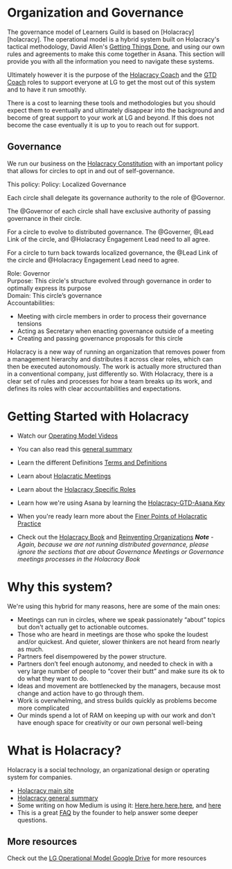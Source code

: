 # Organization and Governance

The governance model of Learners Guild is based on [Holacracy][holacracy]. The operational model is a hybrid system built on Holacracy's tactical methodology, David Allen's [Getting Things Done](http://gettingthingsdone.com/), and using our own rules and agreements to make this come together in Asana.  This section will provide you with all the information you need to navigate these systems.

Ultimately however it is the purpose of the [Holacracy Coach](https://glassfrog.holacracy.org/roles/4477013) and the [GTD Coach](https://glassfrog.holacracy.org/roles/4477015) roles to support everyone at LG to get the most out of this system and to have it run smoothly.

There is a cost to learning these tools and methodologies but you should expect them to eventually and ultimately disappear into the background and become of great support to your work at LG and beyond.  If this does not become the case eventually it is up to you to reach out for support.

## Governance

We run our business on the [Holacracy Constitution](https://github.com/LearnersGuild/Holacracy-Constitution) with an important policy that allows for circles to opt in and out of self-governance.

This policy:
Policy: Localized Governance

Each circle shall delegate its governance authority to the role of @Governor.

The @Governor of each circle shall have exclusive authority of passing governance in their circle.

For a circle to evolve to distributed governance.  The @Governer, @Lead Link of the circle, and @Holacracy Engagement Lead need to all agree.

For a circle to turn back towards localized governance, the @Lead Link of the circle and @Holacracy Engagement Lead need to agree.

Role: Governor
<br>Purpose:  This circle's structure evolved through governance in order to optimally express its purpose
<br>Domain: This circle’s governance
<br>Accountabilities:
- Meeting with circle members in order to process their governance tensions
- Acting as Secretary when enacting governance outside of a meeting
- Creating and passing governance proposals for this circle

Holacracy is a new way of running an organization that removes power from a management hierarchy and distributes it across clear roles, which can then be executed autonomously. The work is actually more structured than in a conventional company, just differently so. With Holacracy, there is a clear set of rules and processes for how a team breaks up its work, and defines its roles with clear accountabilities and expectations.

# Getting Started with Holacracy

- Watch our [Operating Model Videos](https://shereef.wistia.com/projects/fwy60ilf20)

- You can also read this [general summary](http://chrisriedy.me/2013/05/28/holacracy-a-social-technology-for-purposeful-organisation/)

- Learn the different Definitions [Terms and Definitions](Holacracy-Terms-and-Definitions.md)

- Learn about [Holacratic Meetings](Holacracy-Meetings.md)

- Learn about the [Holacracy Specific Roles](Holacracy-Specific-Roles.md)

- Learn how we're using Asana by learning the [Holacracy-GTD-Asana Key](Holacracy-Asana-Key.md) 


- When you're ready learn more about the [Finer Points of Holacratic Practice](Finer-Points-of-Holacracy.md)

- Check out the [Holacracy Book](http://amzn.com/162779428X) and [Reinventing Organizations](http://amzn.com/2960133501)
***Note*** - *Again, because we are not running distributed governance, please ignore the sections that are about Governance Meetings or Governance meetings processes in the Holacracy Book*

# Why this system?

We're using this hybrid for many reasons, here are some of the main ones:

- Meetings can run in circles, where we speak passionately “about” topics but don't actually get to actionable outcomes.
- Those who are heard in meetings are those who spoke the loudest and/or quickest. And quieter, slower thinkers are not heard from nearly as much.
- Partners feel disempowered by the power structure.  
- Partners don’t feel enough autonomy, and needed to check in with a very large number of people to “cover their butt” and make sure its ok to do what they want to do.
- Ideas and movement are bottlenecked by the managers, because most change and action have to go through them.
- Work is overwhelming, and stress builds quickly as problems become more complicated
- Our minds spend a lot of RAM on keeping up with our work and don't have enough space for creativity or our own personal well-being

# What is Holacracy?
Holacracy is a social technology, an organizational design or operating system for companies.

* [Holacracy main site](http://holacracy.org)
* [Holacracy general summary](http://chrisriedy.me/2013/05/28/holacracy-a-social-technology-for-purposeful-organisation/)
* Some writing on how Medium is using it: [Here](http://firstround.com/article/How-Medium-is-building-a-new-kind-of-company-with-no-managers#),[here](https://medium.com/about-holacracy),[here](https://medium.com/about-holacracy/93446941a52a),[here](https://medium.com/about-holacracy/fdf89d9007f7), and [here](https://medium.com/about-holacracy/36e599a8b6c5)
* This is a great [FAQ](http://clarifyingquestions.wordpress.com/) by the founder to help answer some deeper questions.

## More resources
Check out the [LG Operational Model Google Drive](https://drive.google.com/open?id=0B603F2WUOtLJang2UmVWTmZUVjA) for more resources
